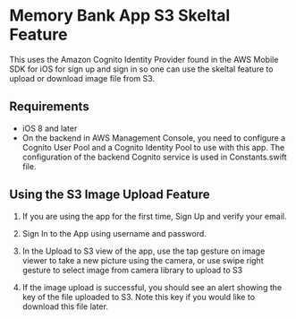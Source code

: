 # Memory Bank App S3 Skeltal Feature

This uses the Amazon Cognito Identity Provider found in the AWS Mobile SDK for iOS for sign up and sign in so one can use the skeltal feature to upload or download image file from S3.

## Requirements

* iOS 8 and later
* On the backend in AWS Management Console, you need to configure a Cognito User Pool and a Cognito Identity Pool to use with this app. The configuration of the backend Cognito service is used in Constants.swift file.

## Using the S3 Image Upload Feature

1. If you are using the app for the first time, Sign Up and verify your email.

2. Sign In to the App using username and password.

3. In the Upload to S3 view of the app, use the tap gesture on image viewer to take a new picture using the camera, or use swipe right gesture to select image from camera library to upload to S3

4. If the image upload is successful, you should see an alert showing the key of the file uploaded to S3. Note this key if you would like to download this file later.
